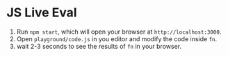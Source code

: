 # JS Live Eval

1. Run `npm start`, which will open your browser at `http://localhost:3000`.
2. Open `playground/code.js` in you editor and modify the code inside `fn`.
3. wait 2-3 seconds to see the results of `fn` in your browser.
